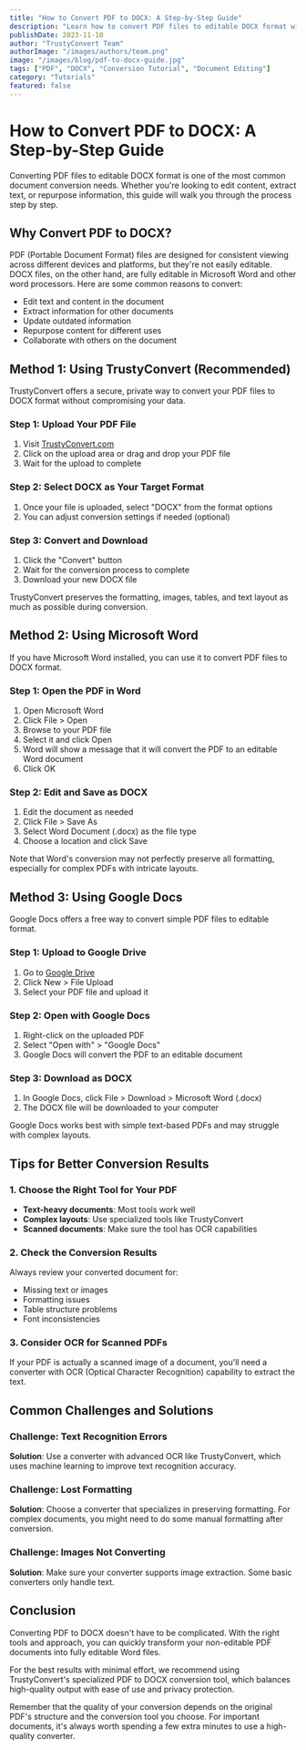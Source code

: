 ```yaml
---
title: "How to Convert PDF to DOCX: A Step-by-Step Guide"
description: "Learn how to convert PDF files to editable DOCX format with this comprehensive tutorial."
publishDate: 2023-11-10
author: "TrustyConvert Team"
authorImage: "/images/authors/team.png"
image: "/images/blog/pdf-to-docx-guide.jpg"
tags: ["PDF", "DOCX", "Conversion Tutorial", "Document Editing"]
category: "Tutorials"
featured: false
---
```


# How to Convert PDF to DOCX: A Step-by-Step Guide

Converting PDF files to editable DOCX format is one of the most common document conversion needs. Whether you're looking to edit content, extract text, or repurpose information, this guide will walk you through the process step by step.

## Why Convert PDF to DOCX?

PDF (Portable Document Format) files are designed for consistent viewing across different devices and platforms, but they're not easily editable. DOCX files, on the other hand, are fully editable in Microsoft Word and other word processors. Here are some common reasons to convert:

- Edit text and content in the document
- Extract information for other documents
- Update outdated information
- Repurpose content for different uses
- Collaborate with others on the document

## Method 1: Using TrustyConvert (Recommended)

TrustyConvert offers a secure, private way to convert your PDF files to DOCX format without compromising your data.

### Step 1: Upload Your PDF File

1. Visit [TrustyConvert.com](/)
2. Click on the upload area or drag and drop your PDF file
3. Wait for the upload to complete

### Step 2: Select DOCX as Your Target Format

1. Once your file is uploaded, select "DOCX" from the format options
2. You can adjust conversion settings if needed (optional)

### Step 3: Convert and Download

1. Click the "Convert" button
2. Wait for the conversion process to complete
3. Download your new DOCX file

TrustyConvert preserves the formatting, images, tables, and text layout as much as possible during conversion.

## Method 2: Using Microsoft Word

If you have Microsoft Word installed, you can use it to convert PDF files to DOCX format.

### Step 1: Open the PDF in Word

1. Open Microsoft Word
2. Click File > Open
3. Browse to your PDF file
4. Select it and click Open
5. Word will show a message that it will convert the PDF to an editable Word document
6. Click OK

### Step 2: Edit and Save as DOCX

1. Edit the document as needed
2. Click File > Save As
3. Select Word Document (.docx) as the file type
4. Choose a location and click Save

Note that Word's conversion may not perfectly preserve all formatting, especially for complex PDFs with intricate layouts.

## Method 3: Using Google Docs

Google Docs offers a free way to convert simple PDF files to editable format.

### Step 1: Upload to Google Drive

1. Go to [Google Drive](https://drive.google.com)
2. Click New > File Upload
3. Select your PDF file and upload it

### Step 2: Open with Google Docs

1. Right-click on the uploaded PDF
2. Select "Open with" > "Google Docs"
3. Google Docs will convert the PDF to an editable document

### Step 3: Download as DOCX

1. In Google Docs, click File > Download > Microsoft Word (.docx)
2. The DOCX file will be downloaded to your computer

Google Docs works best with simple text-based PDFs and may struggle with complex layouts.

## Tips for Better Conversion Results

### 1. Choose the Right Tool for Your PDF

- **Text-heavy documents**: Most tools work well
- **Complex layouts**: Use specialized tools like TrustyConvert
- **Scanned documents**: Make sure the tool has OCR capabilities

### 2. Check the Conversion Results

Always review your converted document for:
- Missing text or images
- Formatting issues
- Table structure problems
- Font inconsistencies

### 3. Consider OCR for Scanned PDFs

If your PDF is actually a scanned image of a document, you'll need a converter with OCR (Optical Character Recognition) capability to extract the text.

## Common Challenges and Solutions

### Challenge: Text Recognition Errors

**Solution**: Use a converter with advanced OCR like TrustyConvert, which uses machine learning to improve text recognition accuracy.

### Challenge: Lost Formatting

**Solution**: Choose a converter that specializes in preserving formatting. For complex documents, you might need to do some manual formatting after conversion.

### Challenge: Images Not Converting

**Solution**: Make sure your converter supports image extraction. Some basic converters only handle text.

## Conclusion

Converting PDF to DOCX doesn't have to be complicated. With the right tools and approach, you can quickly transform your non-editable PDF documents into fully editable Word files.

For the best results with minimal effort, we recommend using TrustyConvert's specialized PDF to DOCX conversion tool, which balances high-quality output with ease of use and privacy protection.

Remember that the quality of your conversion depends on the original PDF's structure and the conversion tool you choose. For important documents, it's always worth spending a few extra minutes to use a high-quality converter. 
